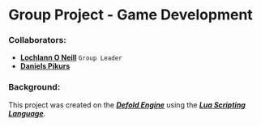 <!--https://github.com/darsaveli/Readme-Markdown-Syntax-->

# Group Project - Game Development
### Collaborators:
* **[Lochlann O Neill](https://github.com/lochlannoneill)** `Group Leader`  
* **[Daniels Pikurs](https://github.com/danielspikurs)**  

### Background:
This project was created on the ***[Defold Engine](https://defold.com/)*** using the ***[Lua Scripting Language](https://www.lua.org/)***.  
